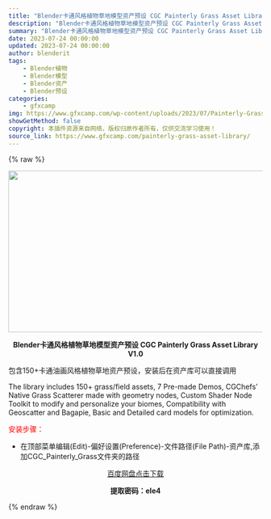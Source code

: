 ```yaml
---
title: "Blender卡通风格植物草地模型资产预设 CGC Painterly Grass Asset Library V1.0"
description: "Blender卡通风格植物草地模型资产预设 CGC Painterly Grass Asset Library V1.0 包含150+卡通油画风格植物草地资产预设，安装后在资产库可以直接调用 The ..."
summary: "Blender卡通风格植物草地模型资产预设 CGC Painterly Grass Asset Library V1.0 包含150+卡通油画风格植物草地资产预设，安装后在资产库可以直接调用 The ..."
date: 2023-07-24 00:00:00
updated: 2023-07-24 00:00:00
author: blenderit
tags: 
    - Blender植物
    - Blender模型
    - Blender资产
    - Blender预设
categories:
    - gfxcamp
img: https://www.gfxcamp.com/wp-content/uploads/2023/07/Painterly-Grass-Asset-Library.jpg
showGetMethod: false
copyright: 本插件资源来自网络，版权归原作者所有，仅供交流学习使用！
source_link: https://www.gfxcamp.com/painterly-grass-asset-library/
---
```


{% raw %}
<div><p><img decoding="async" class="aligncenter size-full wp-image-113895" src="https://www.gfxcamp.com/wp-content/uploads/2023/07/Painterly-Grass-Asset-Library.jpg" data-src="https://www.gfxcamp.com/wp-content/uploads/2023/07/Painterly-Grass-Asset-Library.jpg" alt="" width="640" height="320" data-srcset="https://www.gfxcamp.com/wp-content/uploads/2023/07/Painterly-Grass-Asset-Library.jpg 640w, https://www.gfxcamp.com/wp-content/uploads/2023/07/Painterly-Grass-Asset-Library-150x75.jpg 150w" data-sizes="(max-width: 640px) 100vw, 640px"></p><p style="text-align: center;"><strong>Blender卡通风格植物草地模型资产预设 CGC Painterly Grass Asset Library V1.0</strong></p><p>包含150+卡通油画风格植物草地资产预设，安装后在资产库可以直接调用</p><p>The library includes 150+ grass/field assets, 7 Pre-made Demos, CGChefs’ Native Grass Scatterer made with geometry nodes, Custom Shader Node Toolkit to modify and personalize your biomes, Compatibility with Geoscatter and Bagapie, Basic and Detailed card models for optimization.</p><p style="text-align: left;"><span style="color: #ff0000;">安装步骤：</span></p><ul>
<li>在顶部菜单编辑(Edit)-偏好设置(Preference)-文件路径(File Path)-资产库,添加CGC_Painterly_Grass文件夹的路径</li>
</ul><p style="text-align: center;"><a class="maxbutton-3 maxbutton maxbutton-baidu" target="_blank" rel="noopener" href="https://pan.baidu.com/s/14yKerPIpLYlNPqX1FaPnCg?pwd=ele4"><span class="mb-text">百度网盘点击下载</span></a></p><p style="text-align: center;"><strong>提取密码：ele4</strong></p></div>
<div style="display: none">gfxcamp</div>
{% endraw %}